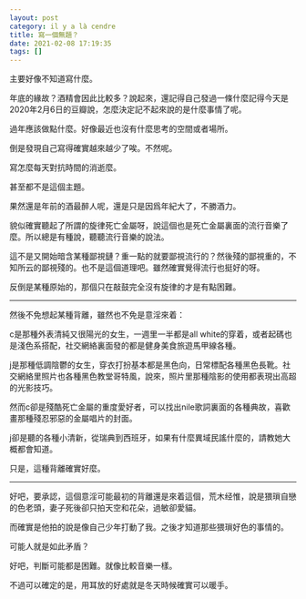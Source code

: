 ```yaml
---
layout: post
category: il y a là cendre
title: 寫一個無題？
date: 2021-02-08 17:19:35
tags: []
---
```


主要好像不知道寫什麼。 

年底的緣故？酒精會因此比較多？說起來，還記得自己發過一條什麼記得今天是2020年2月6日的豆瓣說，怎麼決定記不起來說的是什麼事情了呢。

過年應該做點什麼。好像最近也沒有什麼思考的空間或者場所。

倒是發現自己寫得確實越來越少了唉。不然呢。

寫怎麼每天對抗時間的消逝麼。

甚至都不是這個主題。

果然還是年前的酒最醉人呢，還是只是因爲年紀大了，不勝酒力。

貌似確實聽起了所謂的旋律死亡金屬呀，說這個也是死亡金屬裏面的流行音樂了麼。所以總是有種說，聽聽流行音樂的說法。

這不是又開始暗含某種鄙視鏈？重一點的就要鄙視流行的？然後殘的鄙視重的，不知所云的鄙視殘的。也不是這個道理吧。雖然確實覺得流行也挺好的呀。

反倒是某種原始的，那個只在敲鼓完全沒有旋律的才是有點困難。

------

然後不免想起某種背離，雖然也不免是意淫來着：

c是那種外表清純又很陽光的女生，一週里一半都是all white的穿着，或者起碼也是淺色系搭配，社交網絡裏面發的都是健身美食旅遊馬甲線各種。

j是那種低調陰鬱的女生，穿衣打扮基本都是黑色向，日常標配各種黑色長靴。社交網絡里照片也各種黑色教堂哥特風，說來，照片里那種陰影的使用都表現出高超的光影技巧。

然而c卻是殘酷死亡金屬的重度愛好者，可以找出nile歌詞裏面的各種典故，喜歡畫那種殘忍邪惡的金屬唱片的封面。

j卻是聽的各種小清新，從瑞典到西班牙，如果有什麼異域民謠什麼的，請教她大概都會知道。

只是，這種背離確實好麼。

------

好吧，要承認，這個意淫可能最初的背離還是來着這個，荒木经惟，說是猥瑣自戀的色老頭，妻子死後卻只拍天空和花朵，過敏卻愛貓。

而確實是他拍的說是像自己少年打動了我。之後才知道那些猥瑣好色的事情的。

可能人就是如此矛盾？

好吧，判斷可能都是困難。就像比較音樂一樣。

不過可以確定的是，用耳放的好處就是冬天時候確實可以暖手。

